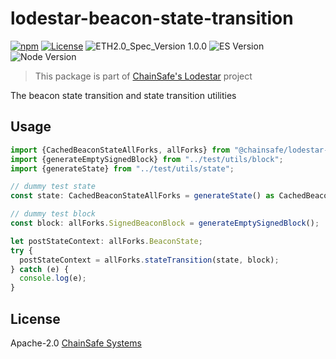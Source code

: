 # lodestar-beacon-state-transition

[![npm](https://img.shields.io/npm/v/@chainsafe/lodestar-beacon-state-transition)](https://www.npmjs.com/package/@chainsafe/lodestar-beacon-state-transition)
[![License](https://img.shields.io/badge/License-Apache%202.0-blue.svg)](https://opensource.org/licenses/Apache-2.0)
![ETH2.0_Spec_Version 1.0.0](https://img.shields.io/badge/ETH2.0_Spec_Version-1.0.0-2e86c1.svg)
![ES Version](https://img.shields.io/badge/ES-2020-yellow)
![Node Version](https://img.shields.io/badge/node-12.x-green)

> This package is part of [ChainSafe's Lodestar](https://lodestar.chainsafe.io) project

The beacon state transition and state transition utilities

## Usage

```typescript
import {CachedBeaconStateAllForks, allForks} from "@chainsafe/lodestar-beacon-state-transition";
import {generateEmptySignedBlock} from "../test/utils/block";
import {generateState} from "../test/utils/state";

// dummy test state
const state: CachedBeaconStateAllForks = generateState() as CachedBeaconStateAllForks;

// dummy test block
const block: allForks.SignedBeaconBlock = generateEmptySignedBlock();

let postStateContext: allForks.BeaconState;
try {
  postStateContext = allForks.stateTransition(state, block);
} catch (e) {
  console.log(e);
}
```

## License

Apache-2.0 [ChainSafe Systems](https://chainsafe.io)
